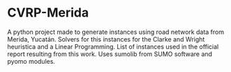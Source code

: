 # CVRP-Merida
A python project made to generate instances using road network data from Merida, Yucatán. Solvers for this instances for the Clarke and Wright heuristica and a Linear Programming. List of instances used in the official report resulting from this work. Uses sumolib from SUMO software and pyomo modules.
